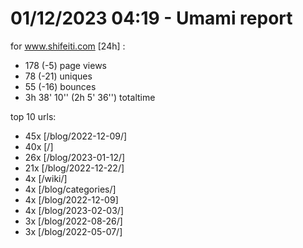 # 01/12/2023 04:19 - Umami report
for www.shifeiti.com [24h] :

 - 178 (-5) page views
 - 78 (-21) uniques
 - 55 (-16) bounces
 - 3h 38' 10'' (2h 5' 36'') totaltime


top 10 urls:
 - 45x [/blog/2022-12-09/]
 - 40x [/]
 - 26x [/blog/2023-01-12/]
 - 21x [/blog/2022-12-22/]
 - 4x [/wiki/]
 - 4x [/blog/categories/]
 - 4x [/blog/2022-12-09]
 - 4x [/blog/2023-02-03/]
 - 3x [/blog/2022-08-26/]
 - 3x [/blog/2022-05-07/]


